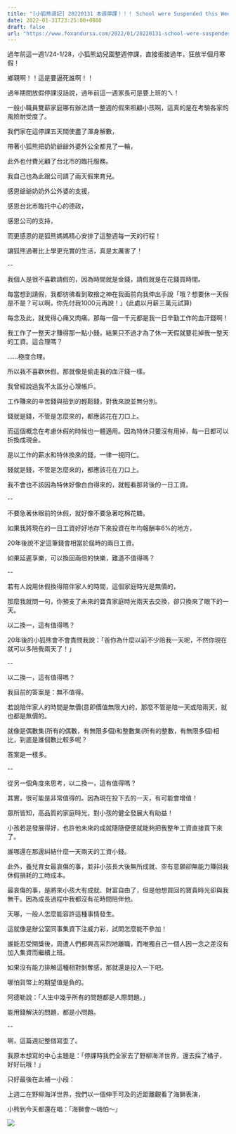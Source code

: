 ```yaml
---
title: "[小狐熊週記] 20220131 本週停課！！！ School were Suspended this Week"
date: 2022-01-31T23:25:00+0800
draft: false
url: "https://www.foxandursa.com/2022/01/20220131-school-were-suspended-this-week.html"
---
```


過年前這一週1/24-1/28，小狐熊幼兒園整週停課，直接銜接過年，狂放半個月寒假！

鄉親啊！！這是要逼死誰啊！！

過年期間放假停課沒話說，過年前這一週家長可是要上班的ㄟ！

一般小職員雙薪家庭哪有辦法請一整週的假來照顧小孩啊，這真的是在考驗各家的風險耐受度了。




我們家在這停課五天間使盡了渾身解數，

帶著小狐熊把奶奶爺爺外婆外公全都見了一輪，

此外也付費光顧了台北市的臨托服務。

我自己也為此跟公司請了兩天假來育兒。




感恩爺爺奶奶外公外婆的支援，

感恩台北市臨托中心的德政，

感恩公司的支持，

而更感恩的是狐熊媽媽精心安排了這整週每一天的行程！

讓狐熊過著比上學更充實的生活，真是太厲害了！

--

我個人是很不喜歡請假的，因為時間就是金錢，請假就是在花錢買時間。

每當想到請假，我都彷彿看到取捨之神在我面前向我伸出手說「哦？想要休一天假是不是？可以啊，你先付我1000元再說！」(此處以月薪三萬元試算) 

每念及此，就覺得心痛又肉痛。那每一個一千元都是我一日辛勤工作的血汗錢啊！

我工作了一整天才賺得那一點小錢，結果只不過才為了休一天假就要花掉我一整天的工資。這合理嗎？




……極度合理。

所以我不喜歡休假。那就像是偷走我的血汗錢一樣。




我曾經說過我不太區分心理帳戶。

工作賺來的辛苦錢與撿到的輕鬆錢，對我來說並無分別。

錢就是錢，不管是怎麼來的，都應該花在刀口上。




而這個概念在考慮休假的時候也一體適用。因為特休只要沒有用掉，每一日都可以折換成現金。

是以工作的薪水和特休換來的錢，一律一視同仁。

錢就是錢，不管是怎麼來的，都應該花在刀口上。

我不會也不該因為特休好像白白得來的，就輕看那背後的一日工資。

--

不要急著休眼前的休假，就好像不要急著吃棉花糖。

如果我將現在的一日工資好好地存下來投資在年均報酬率6%的地方，

20年後說不定這筆錢會相當於屆時的兩日工資。

如果延遲享樂，可以換回兩倍的快樂，難道不值得嗎？

--

若有人說用休假換得陪伴家人的時間，這個家庭時光是無價的，

那麼我就問一句，你預支了未來的寶貴家庭時光兩天去交換，卻只換來了眼下的一天。

以二換一，這有值得嗎？

20年後的小狐熊會不會責問我說：「爸你為什麼以前不少陪我一天呢，不然你現在就可以多陪我兩天了！」

--

以二換一，這有值得嗎？

我目前的答案是：無不值得。

若說陪伴家人的時間是無價(意即價值無限大)的，那麼不管是陪一天或陪兩天，就也都是無價的。

就像是偶數集(所有的偶數，有無限多個)和整數集(所有的整數，有無限多個)相比，到底是誰個數比較多呢？

答案是一樣多。

--

從另一個角度來思考，以二換一，這有值得嗎？

其實，很可能是非常值得的。因為現在投下去的一天，有可能會增值！




眾所皆知，高品質的家庭時光，對小孩的健全發展大有助益！

小孩若是發展得好，也許他未來的成就隨隨便便就能夠把我整年工資直接買下來了。

誰哪還在那邊糾結什麼一天兩天的工資小錢。




此外，養兒育女最哀傷的事，並非小孩長大後無所成就、空有意願卻無能力賺回我休假損耗的工時成本。

最哀傷的事，是將來小孩大有成就、財富自由了，但是他想買回的寶貴時光卻與我無干。因為成長過程中我都沒有花時間陪伴他。




天哪，一般人怎麼能容許這種事情發生。

這就像是辦公室同事集資下注威力彩，試問怎麼能不參加！

誰能忍受開獎後，周遭人們都興高采烈地離職，而唯獨自己一個人因一念之差沒有加入集資而繼續上班。




如果沒有能力排解這種相對剝奪感，那就還是投入一下吧。

哪怕貨幣上的期望值是負的。




阿德勒說：「人生中幾乎所有的問題都是人際問題。」

能用錢解決的問題，都是小問題。

--

啊，這篇週記整個寫歪了。

我原本想寫的中心主題是：「停課時我們全家去了野柳海洋世界，還去採了橘子，好好玩哦！」

只好最後在此補一小段：

上週二在野柳海洋世界，我們以一個伸手可及的近距離觀看了海獅表演，

小熊到今天都還在唱：「海獅會～嗨怕～」

![]($https://blogger.googleusercontent.com/img/a/AVvXsEg_A-_HgR9P5oqcbtI2woBD_kgocIGLSgMANPuTnIRWSxMAbTMfayYbHwBULFuQqGLveFCgBeqcYaFaTaUmgsWHNkz-yF8n8ut2Zs9pVEtr36yrWKxCOLTGXDAR0bjkH7_i0WPO4hQqig7KzE_TLcIPSP4-zNpiWTwlH40ckJx9Zp3jqQinx4ZNwwXC)



